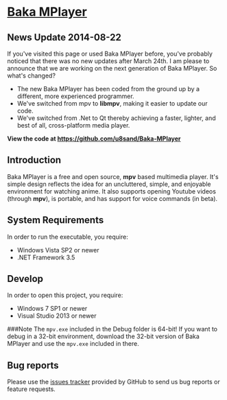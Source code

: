 # [Baka MPlayer](http://bakamplayer.u8sand.net)

## News Update 2014-08-22

If you've visited this page or used Baka MPlayer before, you've probably noticed that there was no new updates after March 24th. I am please to announce that we are working on the next generation of Baka MPlayer.
So what's changed?

* The new Baka MPlayer has been coded from the ground up by a different, more experienced programmer.
* We've switched from mpv to **libmpv**, making it easier to update our code.
* We've switched from .Net to Qt thereby achieving a faster, lighter, and best of all, cross-platform media player.

**View the code at https://github.com/u8sand/Baka-MPlayer**

## Introduction

Baka MPlayer is a free and open source, **mpv** based multimedia player.
It's simple design reflects the idea for an uncluttered, simple, and enjoyable environment for watching anime.
It also supports opening Youtube videos (through **mpv**), is portable, and has support for voice commands (in beta).

## System Requirements

In order to run the executable, you require:
* Windows Vista SP2 or newer
* .NET Framework 3.5

## Develop

In order to open this project, you require:

* Windows 7 SP1 or newer
* Visual Studio 2013 or newer

###Note
The `mpv.exe` included in the Debug folder is 64-bit!
If you want to debug in a 32-bit environment, download the 32-bit version of
Baka MPlayer and use the `mpv.exe` included in there.

## Bug reports

Please use the [issues tracker](https://github.com/godly-devotion/Baka-MPlayer/issues) provided by GitHub to send us bug reports or
feature requests.